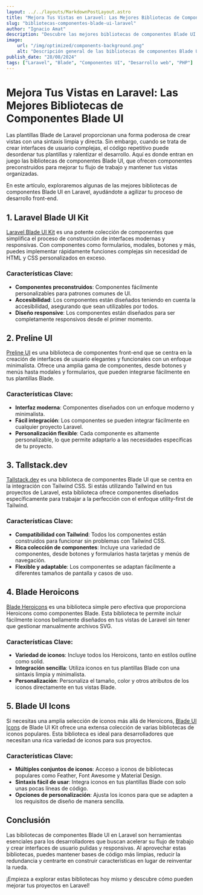 ```yaml
---
layout: ../../layouts/MarkdownPostLayout.astro
title: "Mejora Tus Vistas en Laravel: Las Mejores Bibliotecas de Componentes Blade UI"
slug: "bibliotecas-componentes-blade-ui-laravel"
author: "Ignacio Amat"
description: "Descubre las mejores bibliotecas de componentes Blade UI en Laravel que te ayudarán a crear interfaces front-end impresionantes y eficientes con facilidad."
image:
    url: "/img/optimized/components-background.png"
    alt: "Descripción general de las bibliotecas de componentes Blade UI en Laravel"
publish_date: "28/08/2024"
tags: ["Laravel", "Blade", "Componentes UI", "Desarrollo web", "PHP"]
---
```


# Mejora Tus Vistas en Laravel: Las Mejores Bibliotecas de Componentes Blade UI

Las plantillas Blade de Laravel proporcionan una forma poderosa de crear vistas con una sintaxis limpia y directa. Sin embargo, cuando se trata de crear interfaces de usuario complejas, el código repetitivo puede desordenar tus plantillas y ralentizar el desarrollo. Aquí es donde entran en juego las bibliotecas de componentes Blade UI, que ofrecen componentes preconstruidos para mejorar tu flujo de trabajo y mantener tus vistas organizadas.

En este artículo, exploraremos algunas de las mejores bibliotecas de componentes Blade UI en Laravel, ayudándote a agilizar tu proceso de desarrollo front-end.

## 1. **Laravel Blade UI Kit**

[Laravel Blade UI Kit](https://github.com/blade-ui-kit/blade-ui-kit) es una potente colección de componentes que simplifica el proceso de construcción de interfaces modernas y responsivas. Con componentes como formularios, modales, botones y más, puedes implementar rápidamente funciones complejas sin necesidad de HTML y CSS personalizados en exceso.

### Características Clave:
- **Componentes preconstruidos**: Componentes fácilmente personalizables para patrones comunes de UI.
- **Accesibilidad**: Los componentes están diseñados teniendo en cuenta la accesibilidad, asegurando que sean utilizables por todos.
- **Diseño responsive**: Los componentes están diseñados para ser completamente responsivos desde el primer momento.

## 2. **Preline UI**

[Preline UI](https://preline.co/) es una biblioteca de componentes front-end que se centra en la creación de interfaces de usuario elegantes y funcionales con un enfoque minimalista. Ofrece una amplia gama de componentes, desde botones y menús hasta modales y formularios, que pueden integrarse fácilmente en tus plantillas Blade.

### Características Clave:
- **Interfaz moderna**: Componentes diseñados con un enfoque moderno y minimalista.
- **Fácil integración**: Los componentes se pueden integrar fácilmente en cualquier proyecto Laravel.
- **Personalización flexible**: Cada componente es altamente personalizable, lo que permite adaptarlo a las necesidades específicas de tu proyecto.

## 3. **Tallstack.dev**

[Tallstack.dev](https://tallstack.dev/) es una biblioteca de componentes Blade UI que se centra en la integración con Tailwind CSS. Si estás utilizando Tailwind en tus proyectos de Laravel, esta biblioteca ofrece componentes diseñados específicamente para trabajar a la perfección con el enfoque utility-first de Tailwind.

### Características Clave:
- **Compatibilidad con Tailwind**: Todos los componentes están construidos para funcionar sin problemas con Tailwind CSS.
- **Rica colección de componentes**: Incluye una variedad de componentes, desde botones y formularios hasta tarjetas y menús de navegación.
- **Flexible y adaptable**: Los componentes se adaptan fácilmente a diferentes tamaños de pantalla y casos de uso.

## 4. **Blade Heroicons**

[Blade Heroicons](https://github.com/blade-ui-kit/blade-heroicons) es una biblioteca simple pero efectiva que proporciona Heroicons como componentes Blade. Esta biblioteca te permite incluir fácilmente iconos bellamente diseñados en tus vistas de Laravel sin tener que gestionar manualmente archivos SVG.

### Características Clave:
- **Variedad de iconos**: Incluye todos los Heroicons, tanto en estilos outline como solid.
- **Integración sencilla**: Utiliza iconos en tus plantillas Blade con una sintaxis limpia y minimalista.
- **Personalización**: Personaliza el tamaño, color y otros atributos de los iconos directamente en tus vistas Blade.

## 5. **Blade UI Icons**

Si necesitas una amplia selección de iconos más allá de Heroicons, [Blade UI Icons](https://github.com/blade-ui-kit/blade-icons) de Blade UI Kit ofrece una extensa colección de varias bibliotecas de iconos populares. Esta biblioteca es ideal para desarrolladores que necesitan una rica variedad de iconos para sus proyectos.

### Características Clave:
- **Múltiples conjuntos de iconos**: Acceso a iconos de bibliotecas populares como Feather, Font Awesome y Material Design.
- **Sintaxis fácil de usar**: Integra iconos en tus plantillas Blade con solo unas pocas líneas de código.
- **Opciones de personalización**: Ajusta los iconos para que se adapten a los requisitos de diseño de manera sencilla.

## **Conclusión**

Las bibliotecas de componentes Blade UI en Laravel son herramientas esenciales para los desarrolladores que buscan acelerar su flujo de trabajo y crear interfaces de usuario pulidas y responsivas. Al aprovechar estas bibliotecas, puedes mantener bases de código más limpias, reducir la redundancia y centrarte en construir características en lugar de reinventar la rueda.

¡Empieza a explorar estas bibliotecas hoy mismo y descubre cómo pueden mejorar tus proyectos en Laravel!

<style>
    article p + h2 {
    font-size: 1.5em;
    font-weight: bold;
    margin-top: 1.5em;
  }

  article h2 + h1 {
    font-size: 2em;
    font-weight: bold;
    margin-top: 1.5em;
  }

    article {
        text-wrap: pretty;
    }
    
    article h3 {
    font-weight: bold;
      font-size: 1.5em;
      margin-top: 1.5em;
    }

article p {
    margin: 10px 0;
}

article ul, article ol {
    list-style-type: circle;
    margin: 10px 0 10px 20px;
}

article li h4 {
    /* add soft light font */
    font-weight: lighter;
    font-style: italic;
}

article blockquote {
    border-left: 4px solid #ddd;
    padding-left: 15px;
    color: #666;
    margin: 20px 0;
    font-style: italic;
}

article p a {
      cursor: pointer;
  display: inline-flex;
  align-items: center;
  padding: 0.5rem 1rem; /* py-2 px-4 */
  font-size: 0.875rem; /* text-sm */
  font-weight: 500; /* font-medium */
  color: #1f2937; /* text-gray-900 */
  background-color: #ffffff; /* bg-white */
  border: 1px solid #e5e7eb; /* border border-gray-200 */
  border-radius: 0.5rem; /* rounded-lg */
  transition: all 0.2s ease-in-out; /* transition */
}

article p a:hover {
    background-color: #f3f4f6; /* hover:bg-gray-100 */
  color: rgba(234, 179, 8, 0.9); /* hover:text-yellow-500/90 */
}

article p a:focus {
    z-index: 10; /* focus:z-10 */
  outline: none; /* focus:outline-none */
  border-color: #e5e7eb; /* focus:ring-gray-200 */
  box-shadow: 0 0 0 2px #e5e7eb; /* focus:ring-2 */
  color: rgba(234, 179, 8, 0.9); /* focus:text-yellow-500/90 */
}

article code {
    background-color: #f5f5f5;
    padding: 2px 4px;
    border-radius: 4px;
    font-family: 'Courier New', Courier, monospace;
}

article pre {
    background-color: #f5f5f5;
    padding: 10px;
    border-radius: 4px;
    overflow-x auto;
}

@media (min-width: 601px) and (max-width: 1024px) {
    article {
        padding: 40px;
    }
}

@media (max-width: 600px) { 
    article {
      padding: 30px;
    }

 }
</style>